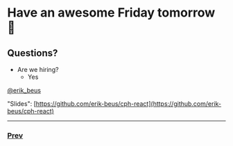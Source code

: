 # Have an awesome Friday tomorrow 🚀

## Questions?

- Are we hiring?
  - Yes

[@erik_beus](https://twitter.com/erik_beus)

"Slides": [https://github.com/erik-beus/cph-react](https://github.com/erik-beus/cph-react)

---

### [Prev](./10.md)
